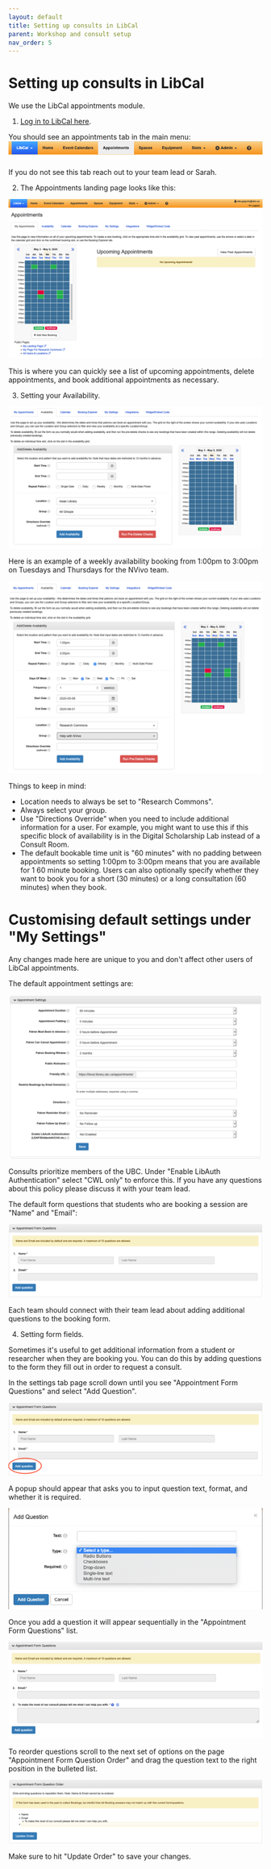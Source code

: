 ```yaml
---
layout: default
title: Setting up consults in LibCal
parent: Workshop and consult setup
nav_order: 5
---
```

# Setting up consults in LibCal

We use the LibCal appointments module.

1. [Log in to LibCal here](https://library-ubc-ca.libapps.com/libapps/login.php?site_id=9123&target=).

You should see an appointments tab in the main menu:
![](../../assets/images/libcalappointmentsmenu.png)

If you do not see this tab reach out to your team lead or Sarah.

2. The Appointments landing page looks like this:

![](../../assets/images/libcalappointmentslandingpage.png)

This is where you can quickly see a list of upcoming appointments, delete appointments, and book additional appointments as necessary.

3. Setting your Availability.

![](../../assets/images/libcalappointmentsavailability.png)

Here is an example of a weekly availability booking from 1:00pm to 3:00pm on Tuesdays and Thursdays for the NVivo team.

![](../../assets/images/libcalappointmentsexamplebooking.png)

Things to keep in mind:
* Location needs to always be set to "Research Commons".
* Always select your group.
* Use "Directions Override" when you need to include additional information for a user. For example, you might want to use this if this specific block of availability is in the Digital Scholarship Lab instead of a Consult Room.
* The default bookable time unit is "60 minutes" with no padding between appointments so setting 1:00pm to 3:00pm means that you are available for 1 60 minute booking. Users can also optionally specify whether they want to book you for a short (30 minutes) or a long consultation (60 minutes) when they book.

# Customising default settings under "My Settings"

Any changes made here are unique to you and don't affect other users of LibCal appointments.

The default appointment settings are:

![](../../assets/images/libcalappointmentsdefaultsettings.png)

Consults prioritize members of the UBC. Under "Enable LibAuth Authentication" select "CWL only" to enforce this. If you have any questions about this policy please discuss it with your team lead.

The default form questions that students who are booking a session are "Name" and "Email":

![](../../assets/images/defaultformsettings.png)

Each team should connect with their team lead about adding additional questions to the booking form.

4. Setting form fields.

Sometimes it's useful to get additional information from a student or researcher when they are booking you. You can do this by adding questions to the form they fill out in order to request a consult.

In the settings tab page scroll down until you see "Appointment Form Questions" and select "Add Question".

![](../../assets/images/addquestion.png)

A popup should appear that asks you to input question text, format, and whether it is required.

![](../../assets/images/questionpopup.png)

Once you add a question it will appear sequentially in the "Appointment Form Questions" list.

![](../../assets/images/questionadded.png)

To reorder questions scroll to the next set of options on the page "Appointment Form Question Order" and drag the question text to the right position in the bulleted list.

![](../../assets/images/dragtoreorder.png)

Make sure to hit "Update Order" to save your changes.
